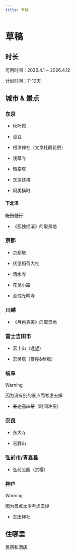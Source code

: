 ```yaml
---
title: 草稿
---
```


# 草稿

## 时长

可用时间：2026.4.1 ~ 2026.4.12

计划时间：7-10天

## 城市 & 景点

### 东京

- 秋叶原

- 涩谷

- 根津神社（文京杜鹃花祭）

- 浅草寺

- 晴空塔

- 东京铁塔

- 阿美橫町

#### 下北泽

~~能到就行~~

- 《孤独摇滚》的取景地

### 京都

- 京都塔

- 伏见稻荷大社

- 清水寺

- 花见小路

- 金戒光明寺

### 川越

- 《月色真美》的取景地

### 富士吉田市

- 富士山（远望）

- 忠灵塔（赏樱&参观）

### 岐阜

> [!WARNING]
> 因为没有别的景点而考虑去掉

- ~~春之高山祭~~（时间冲突）

### 奈良

- 东大寺

- 吉野山

### 弘前市/青森县

- 弘前公园（赏樱）

### 神户

> [!WARNING]
> 因为景点太少考虑去掉

- 生田神社

## 住哪里

民宿和酒店
